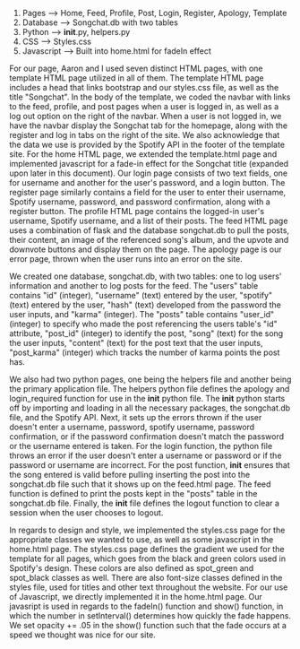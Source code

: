 1. Pages --> Home, Feed, Profile, Post, Login, Register, Apology, Template
2. Database --> Songchat.db with two tables
3. Python --> __init__.py, helpers.py
4. CSS --> Styles.css
5. Javascript --> Built into home.html for fadeIn effect

For our page, Aaron and I used seven distinct HTML pages, with one template HTML page utilized in all of them. The template HTML page includes a head that links bootstrap and our styles.css file, as well as the title "Songchat". In the body of the template, we coded the navbar with links to the feed, profile, and post pages when a user is logged in, as well as a log out option on the right of the navbar. When a user is not logged in, we have the navbar display the Songchat tab for the homepage, along with the register and log in tabs on the right of the site. We also acknowledge that the data we use is provided by the Spotify API in the footer of the template site. For the home HTML page, we extended the template.html page and implemented javascript for a fade-in effect for the Songchat title (expanded upon later in this document). Our login page consists of two text fields, one for username and another for the user's password, and a login button. The register page similarly contains a field for the user to enter their username, Spotify username, password, and password confirmation, along with a register button. The profile HTML page contains the logged-in user's username, Spotify username, and a list of their posts. The feed HTML page uses a combination of flask and the database songchat.db to pull the posts, their content, an image of the referenced song's album, and the upvote and downvote buttons and display them on the page. The apology page is our error page, thrown when the user runs into an error on the site.

We created one database, songchat.db, with two tables: one to log users' information and another to log posts for the feed. The "users" table contains "id" (integer), "username" (text) entered by the user, "spotify" (text) entered by the user, "hash" (text) developed from the password the user inputs, and "karma" (integer). The "posts" table contains "user_id" (integer) to specify who made the post referencing the users table's "id" attribute, "post_id" (integer) to identify the post, "song" (text) for the song the user inputs, "content" (text) for the post text that the user inputs, "post_karma" (integer) which tracks the number of karma points the post has.

We also had two python pages, one being the helpers file and another being the primary application file. The helpers python file defines the apology and login_required function for use in the __init__ python file. The __init__ python starts off by importing and loading in all the necessary packages, the songchat.db file, and the Spotify API. Next, it sets up the errors thrown if the user doesn't enter a username, password, spotify username, password confirmation, or if the password confirmation doesn't match the password or the username entered is taken. For the login function, the python file throws an error if the user doesn't enter a username or password or if the password or username are incorrect. For the post function, __init__ ensures that the song entered is valid before pulling inserting the post into the songchat.db file such that it shows up on the feed.html page. The feed function is defined to print the posts kept in the "posts" table in the songchat.db file. Finally, the __init__ file defines the logout function to clear a session when the user chooses to logout.

In regards to design and style, we implemented the styles.css page for the appropriate classes we wanted to use, as well as some javascript in the home.html page. The styles.css page defines the gradient we used for the template for all pages, which goes from the black and green colors used in Spotify's design. These colors are also defined as spot_green and spot_black classes as well. There are also font-size classes defined in the styles file, used for titles and other text throughout the website. For our use of Javascript, we directly implemented it in the home.html page. Our javasript is used in regards to the fadeIn() function and show() function, in which the number in setInterval() determines how quickly the fade happens. We set opacity += .05 in the show() function such that the fade occurs at a speed we thought was nice for our site.
